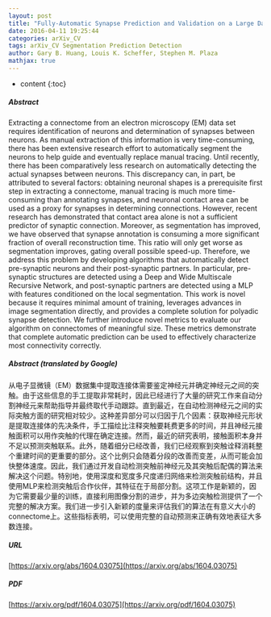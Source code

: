 ```yaml
---
layout: post
title: "Fully-Automatic Synapse Prediction and Validation on a Large Data Set"
date: 2016-04-11 19:25:44
categories: arXiv_CV
tags: arXiv_CV Segmentation Prediction Detection
author: Gary B. Huang, Louis K. Scheffer, Stephen M. Plaza
mathjax: true
---
```


* content
{:toc}

##### Abstract
Extracting a connectome from an electron microscopy (EM) data set requires identification of neurons and determination of synapses between neurons. As manual extraction of this information is very time-consuming, there has been extensive research effort to automatically segment the neurons to help guide and eventually replace manual tracing. Until recently, there has been comparatively less research on automatically detecting the actual synapses between neurons. This discrepancy can, in part, be attributed to several factors: obtaining neuronal shapes is a prerequisite first step in extracting a connectome, manual tracing is much more time-consuming than annotating synapses, and neuronal contact area can be used as a proxy for synapses in determining connections. However, recent research has demonstrated that contact area alone is not a sufficient predictor of synaptic connection. Moreover, as segmentation has improved, we have observed that synapse annotation is consuming a more significant fraction of overall reconstruction time. This ratio will only get worse as segmentation improves, gating overall possible speed-up. Therefore, we address this problem by developing algorithms that automatically detect pre-synaptic neurons and their post-synaptic partners. In particular, pre-synaptic structures are detected using a Deep and Wide Multiscale Recursive Network, and post-synaptic partners are detected using a MLP with features conditioned on the local segmentation. This work is novel because it requires minimal amount of training, leverages advances in image segmentation directly, and provides a complete solution for polyadic synapse detection. We further introduce novel metrics to evaluate our algorithm on connectomes of meaningful size. These metrics demonstrate that complete automatic prediction can be used to effectively characterize most connectivity correctly.

##### Abstract (translated by Google)
从电子显微镜（EM）数据集中提取连接体需要鉴定神经元并确定神经元之间的突触。由于这些信息的手工提取非常耗时，因此已经进行了大量的研究工作来自动分割神经元来帮助指导并最终取代手动跟踪。直到最近，在自动检测神经元之间的实际突触方面的研究相对较少。这种差异部分可以归因于几个因素：获取神经元形状是提取连接体的先决条件，手工描绘比注释突触要耗费更多的时间，并且神经元接触面积可以用作突触的代理在确定连接。然而，最近的研究表明，接触面积本身并不足以预测突触联系。此外，随着细分已经改善，我们已经观察到突触诠释消耗整个重建时间的更重要的部分。这个比例只会随着分段的改善而变差，从而可能会加快整体速度。因此，我们通过开发自动检测突触前神经元及其突触后配偶的算法来解决这个问题。特别地，使用深度和宽度多尺度递归网络来检测突触前结构，并且使用MLP来检测突触后合作伙伴，其特征在于局部分割。这项工作是新颖的，因为它需要最少量的训练，直接利用图像分割的进步，并为多边突触检测提供了一个完整的解决方案。我们进一步引入新颖的度量来评估我们的算法在有意义大小的connectome上。这些指标表明，可以使用完整的自动预测来正确有效地表征大多数连接。

##### URL
[https://arxiv.org/abs/1604.03075](https://arxiv.org/abs/1604.03075)

##### PDF
[https://arxiv.org/pdf/1604.03075](https://arxiv.org/pdf/1604.03075)

